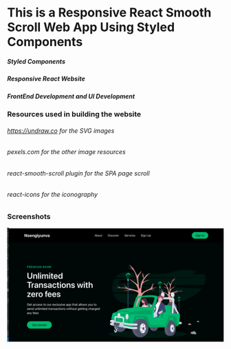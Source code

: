 # This is a Responsive React Smooth Scroll Web App Using Styled Components

##### Styled Components
##### Responsive React Website
##### FrontEnd Development and UI Development


### Resources used in building the website

######  https://undraw.co for the SVG images
######  pexels.com for the other image resources
###### react-smooth-scroll plugin for the SPA page scroll
###### react-icons for the iconography

### Screenshots

![Screenshot](screenshot1.png)
